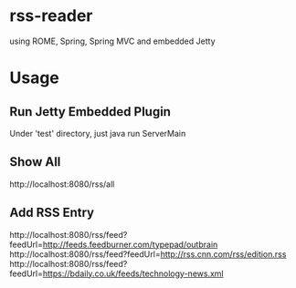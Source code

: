 # rss-reader
using ROME, Spring, Spring MVC and embedded Jetty

# Usage
## Run Jetty Embedded Plugin
Under 'test' directory, just java run ServerMain

## Show All
http://localhost:8080/rss/all

## Add RSS Entry
http://localhost:8080/rss/feed?feedUrl=http://feeds.feedburner.com/typepad/outbrain
http://localhost:8080/rss/feed?feedUrl=http://rss.cnn.com/rss/edition.rss
http://localhost:8080/rss/feed?feedUrl=https://bdaily.co.uk/feeds/technology-news.xml
